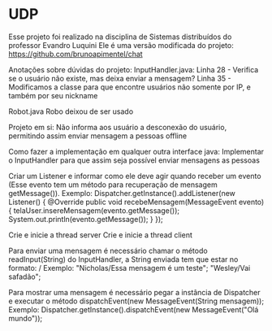 # UDP

Esse projeto foi realizado na disciplina de Sistemas distribuídos do professor Evandro Luquini
Ele é uma versão modificada do projeto: https://github.com/brunoapimentel/chat

Anotações sobre dúvidas do projeto:
InputHandler.java:
Linha 28 - Verifica se o usuário não existe, mas deixa enviar a mensagem?
Linha 35 - Modificamos a classe para que encontre usuários não somente por IP, e também por seu nickname

Robot.java
Robo deixou de ser usado

Projeto em si:
Não informa aos usuário a desconexão do usuário, permitindo assim enviar mensagem a pessoas offline

Como fazer a implementação em qualquer outra interface java:
Implementar o InputHandler para que assim seja possível enviar mensagens as pessoas

Criar um Listener e informar como ele deve agir quando receber um evento (Esse evento tem um método para recuperação de mensagem getMessage()).
Exemplo:
Dispatcher.getInstance().addListener(new Listener() {
			@Override
			public void recebeMensagem(MessageEvent evento) {
				telaUser.insereMensagem(evento.getMessage());
				System.out.println(evento.getMessage());
			}
});

Crie e inicie a thread server
Crie e inicie a thread client

Para enviar uma mensagem é necessário chamar o método readInput(String) do InputHandler, a String enviada tem que estar no formato: <IP ou Nickname do alvo>/<Mensagem para enviar>
Exemplo:
"Nicholas/Essa mensagem é um teste";
"Wesley/Vai safadão";

Para mostrar uma mensagem é necessário pegar a instância de Dispatcher e executar o método dispatchEvent(new MessageEvent(String mensagem));
Exemplo:
Dispatcher.getInstance().dispatchEvent(new MessageEvent("Olá mundo"));

